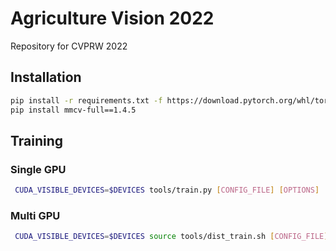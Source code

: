 # Agriculture Vision 2022

Repository for CVPRW 2022

## Installation

```bash
pip install -r requirements.txt -f https://download.pytorch.org/whl/torch_stable.html
pip install mmcv-full==1.4.5
```

## Training

### Single GPU
```bash
 CUDA_VISIBLE_DEVICES=$DEVICES tools/train.py [CONFIG_FILE] [OPTIONS]
```

### Multi GPU
```bash
 CUDA_VISIBLE_DEVICES=$DEVICES source tools/dist_train.sh [CONFIG_FILE] [NUM_GPUS] [OPTIONS]
```